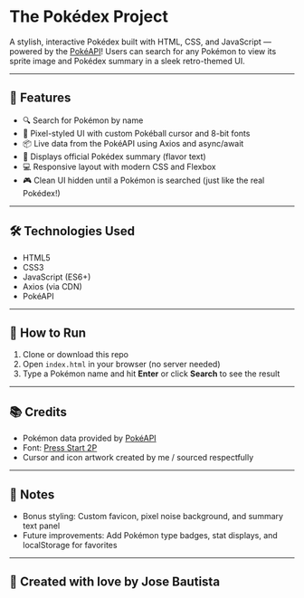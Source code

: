 # The Pokédex Project

A stylish, interactive Pokédex built with HTML, CSS, and JavaScript — powered by the [PokéAPI](https://pokeapi.co/)! Users can search for any Pokémon to view its sprite image and Pokédex summary in a sleek retro-themed UI.

---

## 🚀 Features

- 🔍 Search for Pokémon by name
- 🎨 Pixel-styled UI with custom Pokéball cursor and 8-bit fonts
- 📦 Live data from the PokéAPI using Axios and async/await
- 📖 Displays official Pokédex summary (flavor text)
- 💻 Responsive layout with modern CSS and Flexbox
- 🎮 Clean UI hidden until a Pokémon is searched (just like the real Pokédex!)

---

## 🛠️ Technologies Used

- HTML5
- CSS3
- JavaScript (ES6+)
- Axios (via CDN)
- PokéAPI

---

## 📂 How to Run

1. Clone or download this repo
2. Open `index.html` in your browser (no server needed)
3. Type a Pokémon name and hit **Enter** or click **Search** to see the result

---

## 📚 Credits

- Pokémon data provided by [PokéAPI](https://pokeapi.co/)
- Font: [Press Start 2P](https://fonts.google.com/specimen/Press+Start+2P)
- Cursor and icon artwork created by me / sourced respectfully

---

## 📎 Notes

- Bonus styling: Custom favicon, pixel noise background, and summary text panel
- Future improvements: Add Pokémon type badges, stat displays, and localStorage for favorites

---

## 👾 Created with love by Jose Bautista
